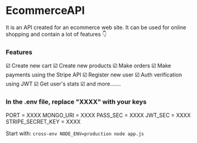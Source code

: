 # EcommerceAPI
It is an API created for an ecommerce web site. It can be used for online shopping and contain a lot of features 👇

<h3>Features</h3>
☑️ Create new cart
☑️ Create new products
☑️ Make orders
☑️ Make payments using the Stripe API
☑️ Register new user
☑️ Auth verification using JWT
☑️ Get user's stats
☑️ and more.......

<h3>In the .env file, replace "XXXX" with your keys</h3>
PORT = XXXX
MONGO_URI = XXXX
PASS_SEC = XXXX
JWT_SEC = XXXX
STRIPE_SECRET_KEY = XXXX

Start with:
`cross-env NODE_ENV=production node app.js`
